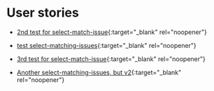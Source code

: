 # User stories

- [2nd test for select-match-issue](https://github.com/MelvLee/jekyll-playground/issues/3){:target="_blank" rel="noopener"}
- [test select-matching-issues](https://github.com/MelvLee/jekyll-playground/issues/1){:target="_blank" rel="noopener"}

- [3rd test for select-match-issue](https://github.com/MelvLee/jekyll-playground/issues/4){:target="_blank" rel="noopener"}
- [Another select-matching-issues, but v2](https://github.com/MelvLee/jekyll-playground/issues/2){:target="_blank" rel="noopener"}